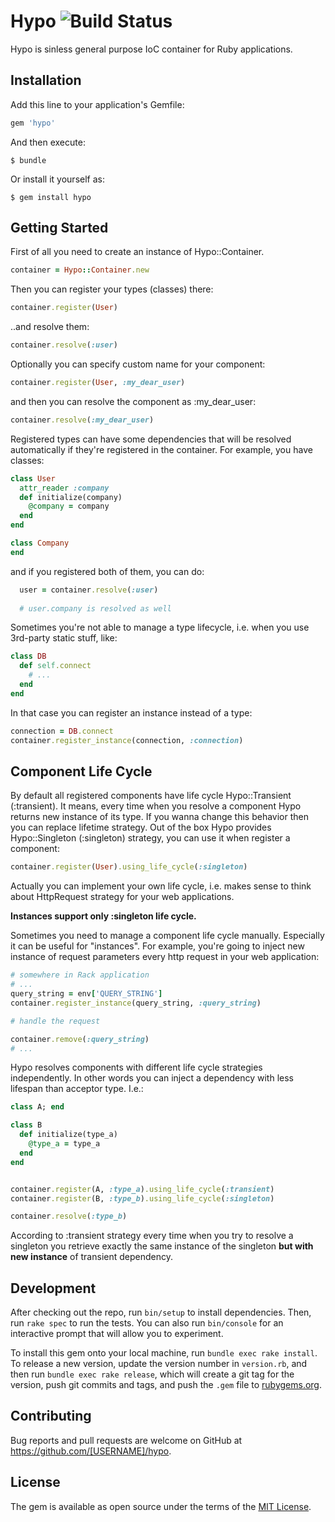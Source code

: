 # Hypo ![Build Status](https://travis-ci.org/cylon-v/hypo.svg)
Hypo is sinless general purpose IoC container for Ruby applications.

## Installation

Add this line to your application's Gemfile:

```ruby
gem 'hypo'
```

And then execute:

    $ bundle

Or install it yourself as:

    $ gem install hypo

## Getting Started

First of all you need to create an instance of Hypo::Container.
```ruby
container = Hypo::Container.new
```
Then you can register your types (classes) there:
```ruby
container.register(User)
```
..and resolve them:
```ruby
container.resolve(:user)
```
Optionally you can specify custom name for your component:
```ruby
container.register(User, :my_dear_user)
```
and then you can resolve the component as :my_dear_user:
```ruby
container.resolve(:my_dear_user)
```

Registered types can have some dependencies that will be resolved automatically if they're registered in the container. For example, you have classes:

```ruby
class User
  attr_reader :company
  def initialize(company)
    @company = company
  end
end

class Company
end
```

and if you registered both of them, you can do:

```ruby
  user = container.resolve(:user)
  
  # user.company is resolved as well
```

Sometimes you're not able to manage a type lifecycle, i.e. when you use 3rd-party static stuff, like:
```ruby
class DB
  def self.connect
    # ...
  end
end
```
In that case you can register an instance instead of a type:
```ruby
connection = DB.connect
container.register_instance(connection, :connection)    
``` 
## Component Life Cycle
By default all registered components have life cycle Hypo::Transient (:transient). 
It means, every time when you resolve a component Hypo returns new instance of its type.
If you wanna change this behavior then you can replace lifetime strategy. 
Out of the box Hypo provides Hypo::Singleton (:singleton) strategy, you can use it when register a component:

```ruby
container.register(User).using_life_cycle(:singleton)
``` 
Actually you can implement your own life cycle, 
i.e. makes sense to think about HttpRequest strategy for your web applications.

**Instances support only :singleton life cycle.** 

Sometimes you need to manage a component life cycle manually. Especially it can be useful for "instances".
For example, you're going to inject new instance of request parameters every http request in your web application:

```ruby
# somewhere in Rack application
# ...
query_string = env['QUERY_STRING']
container.register_instance(query_string, :query_string)

# handle the request

container.remove(:query_string)
# ...
```

Hypo resolves components with different life cycle strategies independently. 
In other words you can inject a dependency with less lifespan than acceptor type. I.e.:

```ruby
class A; end

class B
  def initialize(type_a)
    @type_a = type_a
  end
end


container.register(A, :type_a).using_life_cycle(:transient)
container.register(B, :type_b).using_life_cycle(:singleton)

container.resolve(:type_b)
```

According to :transient strategy every time when you try to resolve a singleton 
you retrieve exactly the same instance of the singleton **but with new instance** of transient dependency.    

## Development

After checking out the repo, run `bin/setup` to install dependencies. Then, run `rake spec` to run the tests. You can also run `bin/console` for an interactive prompt that will allow you to experiment.

To install this gem onto your local machine, run `bundle exec rake install`. To release a new version, update the version number in `version.rb`, and then run `bundle exec rake release`, which will create a git tag for the version, push git commits and tags, and push the `.gem` file to [rubygems.org](https://rubygems.org).

## Contributing

Bug reports and pull requests are welcome on GitHub at https://github.com/[USERNAME]/hypo.

## License

The gem is available as open source under the terms of the [MIT License](http://opensource.org/licenses/MIT).
